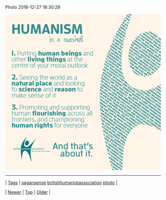 <!--
title: Photo 2016-12-27 18
date: 2020-06-28T15:27:00.147Z
tags: sagansense, britishhumanistassociation, photo
-->


Photo 2016-12-27 18:30:28

![](155031587697-0.png)

<!--BOTTOM-POST-NAVIGATION-->
---

| [Tags](tags.md) | [sagansense](tag-sagansense.md) [britishhumanistassociation](tag-britishhumanistassociation.md) [photo](tag-photo.md) |

| [Newer](155022924720.md) | [Top](index.md) | [Older](155215500158.md) |